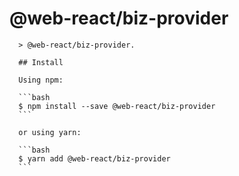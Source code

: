 # @web-react/biz-provider

      > @web-react/biz-provider.

      ## Install

      Using npm:

      ```bash
      $ npm install --save @web-react/biz-provider
      ```

      or using yarn:

      ```bash
      $ yarn add @web-react/biz-provider
      ```

